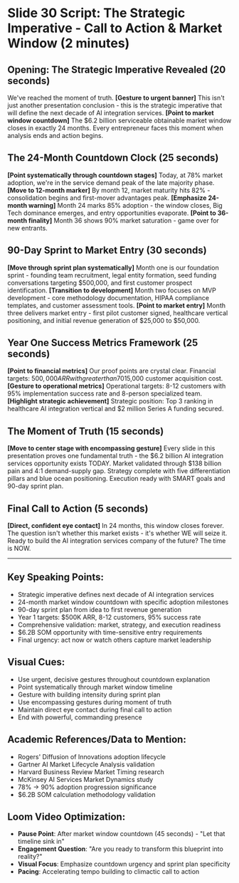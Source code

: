 # Slide 30 Script: The Strategic Imperative - Call to Action & Market Window (2 minutes)

## Opening: The Strategic Imperative Revealed (20 seconds)
We've reached the moment of truth. **[Gesture to urgent banner]** This isn't just another presentation conclusion - this is the strategic imperative that will define the next decade of AI integration services. **[Point to market window countdown]** The $6.2 billion serviceable obtainable market window closes in exactly 24 months. Every entrepreneur faces this moment when analysis ends and action begins.

## The 24-Month Countdown Clock (25 seconds)
**[Point systematically through countdown stages]** Today, at 78% market adoption, we're in the service demand peak of the late majority phase. **[Move to 12-month marker]** By month 12, market maturity hits 82% - consolidation begins and first-mover advantages peak. **[Emphasize 24-month warning]** Month 24 marks 85% adoption - the window closes, Big Tech dominance emerges, and entry opportunities evaporate. **[Point to 36-month finality]** Month 36 shows 90% market saturation - game over for new entrants.

## 90-Day Sprint to Market Entry (30 seconds)
**[Move through sprint plan systematically]** Month one is our foundation sprint - founding team recruitment, legal entity formation, seed funding conversations targeting $500,000, and first customer prospect identification. **[Transition to development]** Month two focuses on MVP development - core methodology documentation, HIPAA compliance templates, and customer assessment tools. **[Point to market entry]** Month three delivers market entry - first pilot customer signed, healthcare vertical positioning, and initial revenue generation of $25,000 to $50,000.

## Year One Success Metrics Framework (25 seconds)
**[Point to financial metrics]** Our proof points are crystal clear. Financial targets: $500,000 ARR with greater than 70% gross margin and sub-$15,000 customer acquisition cost. **[Gesture to operational metrics]** Operational targets: 8-12 customers with 95% implementation success rate and 8-person specialized team. **[Highlight strategic achievement]** Strategic position: Top 3 ranking in healthcare AI integration vertical and $2 million Series A funding secured.

## The Moment of Truth (15 seconds)
**[Move to center stage with encompassing gesture]** Every slide in this presentation proves one fundamental truth - the $6.2 billion AI integration services opportunity exists TODAY. Market validated through $138 billion pain and 4:1 demand-supply gap. Strategy complete with five differentiation pillars and blue ocean positioning. Execution ready with SMART goals and 90-day sprint plan.

## Final Call to Action (5 seconds)
**[Direct, confident eye contact]** In 24 months, this window closes forever. The question isn't whether this market exists - it's whether WE will seize it. Ready to build the AI integration services company of the future? The time is NOW.

---

## Key Speaking Points:
- Strategic imperative defines next decade of AI integration services
- 24-month market window countdown with specific adoption milestones
- 90-day sprint plan from idea to first revenue generation
- Year 1 targets: $500K ARR, 8-12 customers, 95% success rate
- Comprehensive validation: market, strategy, and execution readiness
- $6.2B SOM opportunity with time-sensitive entry requirements
- Final urgency: act now or watch others capture market leadership

## Visual Cues:
- Use urgent, decisive gestures throughout countdown explanation
- Point systematically through market window timeline
- Gesture with building intensity during sprint plan
- Use encompassing gestures during moment of truth
- Maintain direct eye contact during final call to action
- End with powerful, commanding presence

## Academic References/Data to Mention:
- Rogers' Diffusion of Innovations adoption lifecycle
- Gartner AI Market Lifecycle Analysis validation
- Harvard Business Review Market Timing research
- McKinsey AI Services Market Dynamics study
- 78% → 90% adoption progression significance
- $6.2B SOM calculation methodology validation

## Loom Video Optimization:
- **Pause Point**: After market window countdown (45 seconds) - "Let that timeline sink in"
- **Engagement Question**: "Are you ready to transform this blueprint into reality?"
- **Visual Focus**: Emphasize countdown urgency and sprint plan specificity
- **Pacing**: Accelerating tempo building to climactic call to action